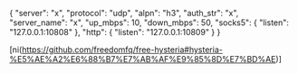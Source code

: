 {
  "server": "x",
  "protocol": "udp",
  "alpn": "h3",
  "auth_str": "x",
  "server_name": "x",
  "up_mbps": 10,
  "down_mbps": 50,
  "socks5": {
    "listen": "127.0.0.1:10808"
  },
  "http": {
    "listen": "127.0.0.1:10809"
  }
}

[ni(https://github.com/freedomfq/free-hysteria#hysteria-%E5%AE%A2%E6%88%B7%E7%AB%AF%E9%85%8D%E7%BD%AE)]

